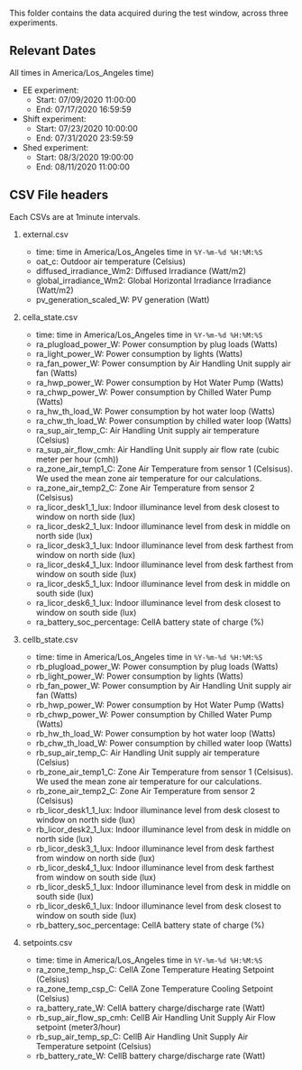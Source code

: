 This folder contains the data acquired during the test window, across three experiments. 

## Relevant Dates
All times in America/Los_Angeles time)
* EE experiment:
  * Start: 07/09/2020 11:00:00 
  * End: 07/17/2020 16:59:59
* Shift experiment: 
  * Start: 07/23/2020 10:00:00
  * End: 07/31/2020 23:59:59
* Shed experiment:
  * Start: 08/3/2020 19:00:00
  * End: 08/11/2020 11:00:00

## CSV File headers
Each CSVs are at 1minute intervals. 

1. external.csv
   * time: time in America/Los_Angeles time in ``%Y-%m-%d %H:%M:%S``
   * oat_c: Outdoor air temperature (Celsius)
   * diffused_irradiance_Wm2: Diffused Irradiance (Watt/m2)
   * global_irradiance_Wm2: Global Horizontal Irradiance Irradiance (Watt/m2)
   * pv_generation_scaled_W: PV generation (Watt)

2. cella_state.csv
   * time: time in America/Los_Angeles time in ``%Y-%m-%d %H:%M:%S``
   * ra_plugload_power_W: Power consumption by plug loads (Watts)
   * ra_light_power_W: Power consumption by lights (Watts)
   * ra_fan_power_W: Power consumption by Air Handling Unit supply air fan (Watts)
   * ra_hwp_power_W: Power consumption by Hot Water Pump (Watts)
   * ra_chwp_power_W: Power consumption by Chilled Water Pump (Watts)
   * ra_hw_th_load_W: Power consumption by hot water loop (Watts)
   * ra_chw_th_load_W: Power consumption by chilled water loop (Watts)
   * ra_sup_air_temp_C: Air Handling Unit supply air temperature (Celsius)
   * ra_sup_air_flow_cmh: Air Handling Unit supply air flow rate (cubic meter per hour (cmh))
   * ra_zone_air_temp1_C: Zone Air Temperature from sensor 1 (Celsisus). We used the mean zone air temperature for our calculations.
   * ra_zone_air_temp2_C: Zone Air Temperature from sensor 2 (Celsisus)
   * ra_licor_desk1_1_lux: Indoor illuminance level from desk closest to window on north side (lux)
   * ra_licor_desk2_1_lux: Indoor illuminance level from desk in middle on north side (lux)
   * ra_licor_desk3_1_lux: Indoor illuminance level from desk farthest from window on north side (lux)
   * ra_licor_desk4_1_lux: Indoor illuminance level from desk farthest from window on south side (lux)
   * ra_licor_desk5_1_lux: Indoor illuminance level from desk in middle on south side (lux)
   * ra_licor_desk6_1_lux: Indoor illuminance level from desk closest to window on south side (lux)
   * ra_battery_soc_percentage: CellA battery state of charge (%)

3. cellb_state.csv
   * time: time in America/Los_Angeles time in ``%Y-%m-%d %H:%M:%S``
   * rb_plugload_power_W: Power consumption by plug loads (Watts)
   * rb_light_power_W: Power consumption by lights (Watts)
   * rb_fan_power_W: Power consumption by Air Handling Unit supply air fan (Watts)
   * rb_hwp_power_W: Power consumption by Hot Water Pump (Watts)
   * rb_chwp_power_W: Power consumption by Chilled Water Pump (Watts)
   * rb_hw_th_load_W: Power consumption by hot water loop (Watts)
   * rb_chw_th_load_W: Power consumption by chilled water loop (Watts)
   * rb_sup_air_temp_C: Air Handling Unit supply air temperature (Celsius)
   * rb_zone_air_temp1_C: Zone Air Temperature from sensor 1 (Celsisus). We used the mean zone air temperature for our calculations.
   * rb_zone_air_temp2_C: Zone Air Temperature from sensor 2 (Celsisus)
   * rb_licor_desk1_1_lux: Indoor illuminance level from desk closest to window on north side (lux)
   * rb_licor_desk2_1_lux: Indoor illuminance level from desk in middle on north side (lux)
   * rb_licor_desk3_1_lux: Indoor illuminance level from desk farthest from window on north side (lux)
   * rb_licor_desk4_1_lux: Indoor illuminance level from desk farthest from window on south side (lux)
   * rb_licor_desk5_1_lux: Indoor illuminance level from desk in middle on south side (lux)
   * rb_licor_desk6_1_lux: Indoor illuminance level from desk closest to window on south side (lux)
   * rb_battery_soc_percentage: CellA battery state of charge (%)

4. setpoints.csv
   * time: time in America/Los_Angeles time in ``%Y-%m-%d %H:%M:%S``
   * ra_zone_temp_hsp_C: CellA Zone Temperature Heating Setpoint (Celsius)
   * ra_zone_temp_csp_C: CellA Zone Temperature Cooling Setpoint (Celsius)
   * ra_battery_rate_W: CellA battery charge/discharge rate (Watt)
   * rb_sup_air_flow_sp_cmh: CellB Air Handling Unit Supply Air Flow setpoint (meter3/hour)
   * rb_sup_air_temp_sp_C: CellB Air Handling Unit Supply Air Temperature setpoint (Celsius)
   * rb_battery_rate_W: CellB battery charge/discharge rate (Watt)
